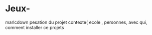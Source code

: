 # Jeux-
marlcdown
pesation du projet
contexte( ecole , personnes,  avec qui, 
comment installer ce projets
